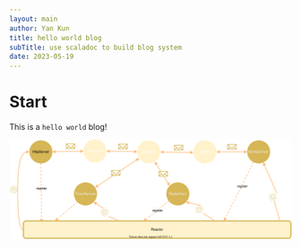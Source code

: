 ```yaml
---
layout: main
author: Yan Kun
title: hello world blog
subTitle: use scaladoc to build blog system
date: 2023-05-19
---
```


# Start

This is a `hello world` blog!

![programming_model](../../_assets/images/programming_model.drawio.svg)

